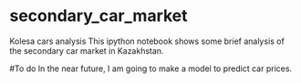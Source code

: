 # secondary_car_market
Kolesa cars analysis
This ipython notebook shows some brief analysis of the secondary car market in Kazakhstan. 

#To do
In the near future, I am going to make a model to predict car prices. 
